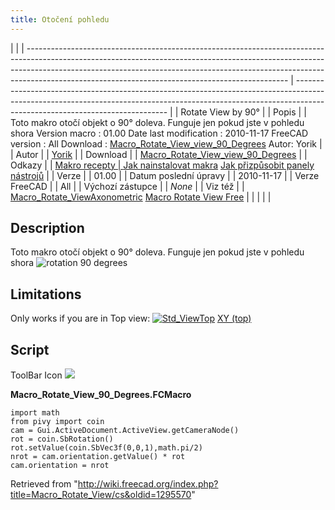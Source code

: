 ```yaml
---
title: Otočení pohledu
---
```


|                                                                                                                                                                                                                                                                                                             |
| ----------------------------------------------------------------------------------------------------------------------------------------------------------------------------------------------------------------------------------------------------------------------------------------------------------- | ---------------------------------------------------------------------------------------------------------------------------------------------------------------------------------------------------------- |
| Rotate View by 90°                                                                                                                                                                                                                                                                                          |
| Popis                                                                                                                                                                                                                                                                                                       |
| Toto makro otočí objekt o 90° doleva. Funguje jen pokud jste v pohledu shora Version macro : 01.00 Date last modification : 2010-11-17 FreeCAD version : All Download : [Macro_Rotate_View_view_90_Degrees](https://www.freecadweb.org/wiki/images/a/a0/Macro_Rotate_View_view_90_Degrees.png) Autor: Yorik |
| Autor                                                                                                                                                                                                                                                                                                       |
| [Yorik](/User:Yorik "User:Yorik")                                                                                                                                                                                                                                                                           |
| Download                                                                                                                                                                                                                                                                                                    |
| [Macro_Rotate_View_view_90_Degrees](https://www.freecadweb.org/wiki/images/a/a0/Macro_Rotate_View_view_90_Degrees.png)                                                                                                                                                                                      |
| Odkazy                                                                                                                                                                                                                                                                                                      |
| [Makro recepty                                                                                                                                                                                                                                                                                              | ](/Macros_recipes/cs "Macros recipes/cs") [Jak nainstalovat makra](/How_to_install_macros/cs "How to install macros/cs") [Jak přizpůsobit panely nástrojů](/Customize_Toolbars/cs "Customize Toolbars/cs") |
| Verze                                                                                                                                                                                                                                                                                                       |
| 01.00                                                                                                                                                                                                                                                                                                       |
| Datum poslední úpravy                                                                                                                                                                                                                                                                                       |
| 2010-11-17                                                                                                                                                                                                                                                                                                  |
| Verze FreeCAD                                                                                                                                                                                                                                                                                               |
| All                                                                                                                                                                                                                                                                                                         |
| Výchozí zástupce                                                                                                                                                                                                                                                                                            |
| _None_                                                                                                                                                                                                                                                                                                      |
| Viz též                                                                                                                                                                                                                                                                                                     |
| [Macro_Rotate_ViewAxonometric](/index.php?title=Macro_Rotate_ViewAxonometric/cs&action=edit&redlink=1 "Macro Rotate ViewAxonometric/cs (page does not exist)") [Macro Rotate View Free](/index.php?title=Macro_Rotate_View_Free/cs&action=edit&redlink=1 "Macro Rotate View Free/cs (page does not exist)") |
|                                                                                                                                                                                                                                                                                                             |
|                                                                                                                                                                                                                                                                                                             |

## Description

Toto makro otočí objekt o 90° doleva. Funguje jen pokud jste v pohledu shora
![rotation 90 degrees](/images/Macro_Rotate_View_view_90_Degrees.png)

## Limitations

Only works if you are in Top view: [![Std_ViewTop](/images/View-top.svg)](/Std_ViewTop "Std_ViewTop ") [XY (top)](/Std_ViewTop "Std ViewTop")

## Script

ToolBar Icon ![](/images/Macro_Rotate_View_view_90_Degrees.png)

**Macro_Rotate_View_90_Degrees.FCMacro**

```
import math
from pivy import coin
cam = Gui.ActiveDocument.ActiveView.getCameraNode()
rot = coin.SbRotation()
rot.setValue(coin.SbVec3f(0,0,1),math.pi/2)
nrot = cam.orientation.getValue() * rot
cam.orientation = nrot
```

Retrieved from "<http://wiki.freecad.org/index.php?title=Macro_Rotate_View/cs&oldid=1295570>"
